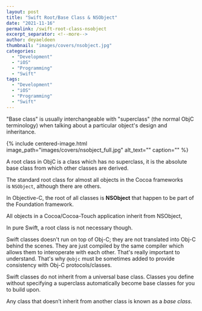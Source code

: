 ```yaml
---
layout: post
title: "Swift Root/Base Class & NSObject"
date: "2021-11-16"
permalink: /swift-root-class-nsobject
excerpt_separator: <!--more-->
author: deyaeldeen
thumbnail: "images/covers/nsobject.jpg"
categories: 
  - "Development"
  - "iOS"
  - "Programming"
  - "Swift"
tags: 
  - "Development"
  - "iOS"
  - "Programming"
  - "Swift"
---
```


"Base class" is usually interchangeable with "superclass" (the normal ObjC terminology) when talking about a particular object's design and inheritance.
<!--more-->
{%
 include centered-image.html 
 image_path="images/covers/nsobject_full.jpg"
 alt_text="" 
 caption=""
%}

A root class in ObjC is a class which has no superclass, it is the absolute base class from which other classes are derived.  
  
The standard root class for almost all objects in the Cocoa frameworks is `NSObject`, although there are others.  
  
In Objective-C, the root of all classes is **NSObject** that happen to be part of the Foundation framework.  
  
All objects in a Cocoa/Cocoa-Touch application inherit from NSObject,  
  
In pure Swift, a root class is not necessary though.  
  
Swift classes doesn't run on top of Obj-C; they are not translated into Obj-C behind the scenes. They are just compiled by the same compiler which allows them to interoperate with each other. That's really important to understand. That's why `@objc` must be sometimes added to provide consistency with Obj-C protocols/classes.  
  
Swift classes do not inherit from a universal base class. Classes you define without specifying a superclass automatically become base classes for you to build upon.  
  
Any class that doesn’t inherit from another class is known as a _base class_.
